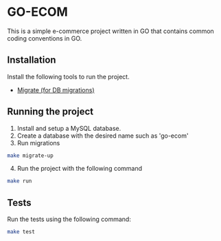 # GO-ECOM

This is a simple e-commerce project written in GO that contains common coding conventions in GO.

## Installation

Install the following tools to run the project.

- [Migrate (for DB migrations)](https://github.com/golang-migrate/migrate/tree/v4.17.0/cmd/migrate)

## Running the project

1. Install and setup a MySQL database.
1. Create a database with the desired name such as 'go-ecom'
1. Run migrations

```bash
make migrate-up
```

4. Run the project with the following command

```bash
make run
```

## Tests

Run the tests using the following command:

```bash
make test
```
